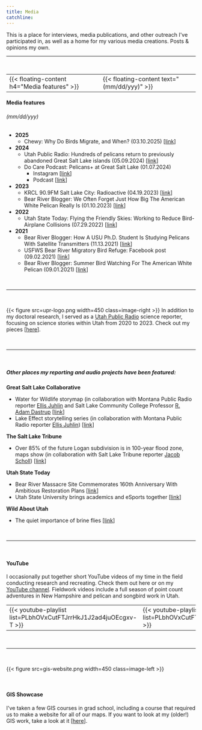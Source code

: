 ```yaml
---
title: Media
catchline:
---
```


This is a place for interviews, media publications, and other outreach I've participated in, as well as a home for my various media creations. Posts & opinions my own.

___

</br>

| | |
| :- | :- |
| {{< floating-content h4="Media features" >}} | {{< floating-content text="(mm/dd/yyy)" >}} |


#### Media features
###### (mm/dd/yyy)
* **2025**
  + Chewy: Why Do Birds Migrate, and When? (03.10.2025) [[link](https://www.chewy.com/education/bird-migration)]
* **2024**
  + Utah Public Radio: Hundreds of pelicans return to previously abandoned Great Salt Lake islands (05.09.2024) [[link](https://www.upr.org/environment/2024-05-09/hundreds-of-pelicans-return-to-previously-abandoned-great-salt-lake-islands)]
  + Do Care Podcast: Pelicans+ at Great Salt Lake (01.07.2024)
    - Instagram [[link](https://www.instagram.com/p/C10iM2xJUNo/?utm_source=ig_web_button_share_sheet&igsh=NTYzOWQzNmJjMA==)]
    - Podcast [[link](https://www.iheart.com/podcast/269-do-care-podcast-86554126/episode/pelicans-at-great-salt-lake-with-140124455/)]
* **2023**
  + KRCL 90.9FM Salt Lake City: Radioactive (04.19.2023) [[link](https://krcl.org/blog/radioactive-041923/)]
  + Bear River Blogger: We Often Forget Just How Big The American White Pelican Really Is (01.10.2023) [[link](https://bearriverblogger.com/how-big-american-white-pelican/)]
* **2022**
  + Utah State Today: Flying the Friendly Skies: Working to Reduce Bird-Airplane Collisions (07.29.2022) [[link](https://www.usu.edu/today/story/flying-the-friendly-skies-working-to-reduce-bird-airplane-collisions)]
* **2021**
  + Bear River Blogger: How A USU Ph.D. Student Is Studying Pelicans With Satellite Transmitters (11.13.2021) [[link](https://bearriverblogger.com/usu-student-studying-pelicans/)]
  + USFWS Bear River Migratory Bird Refuge: Facebook post (09.02.2021) [[link](https://www.facebook.com/BearRiverMBR/posts/aimee-van-tatenhove-a-phd-student-at-utah-state-university-has-spent-the-past-co/4881659655194937/)]
  + Bear River Blogger: Summer Bird Watching For The American White Pelican (09.01.2021) [[link](https://bearriverblogger.com/bird-watching-for-pelicans/)]

</br>

___

</br>

{{< figure src=upr-logo.png width=450 class=image-right >}}
In addition to my doctoral research, I served as a [Utah Public Radio](https://www.upr.org/) science reporter, focusing on science stories within Utah from 2020 to 2023. Check out my pieces [[here](https://www.upr.org/people/aimee-van-tatenhove)].

</br>

___

</br>

##### Other places my reporting and audio projects have been featured:
**Great Salt Lake Collaborative**
* Water for Wildlife storymap (in collaboration with Montana Public Radio reporter [Ellis Juhlin](https://www.mtpr.org/people/ellis-juhlin) and Salt Lake Community College Professor [R. Adam Dastrup](https://www.slcc.edu/gis/index.aspx) [[link](https://storymaps.arcgis.com/stories/357445aa8d9e4e50a82901ea667f36c6)]
* Lake Effect storytelling series (in collaboration with Montana Public Radio reporter [Ellis Juhlin](https://www.mtpr.org/people/ellis-juhlin)) [[link](https://greatsaltlakenews.org/lake-resources/great-salt-lake-voices)]

**The Salt Lake Tribune**
* Over 85% of the future Logan subdivision is in 100-year flood zone, maps show (in collaboration with Salt Lake Tribune reporter [Jacob Scholl](https://www.sltrib.com/staff/jscholl/)) [[link](https://www.sltrib.com/news/environment/2023/03/30/over-85-future-logan-subdivision/)]

**Utah State Today**
* Bear River Massacre Site Commemorates 160th Anniversary With Ambitious Restoration Plans [[link](https://www.usu.edu/today/story/upr-bear-river-massacre-site-commemorates-160th-anniversary-with-ambitious-restoration-plans/?nl=876)]
* Utah State University brings academics and eSports together [[link](https://www.usu.edu/today/story/utah-state-university-brings-academics-esports-together)]

**Wild About Utah**
* The quiet importance of brine flies [[link](https://wildaboututah.org/the-quiet-importance-of-brine-flies/)]

</br>

___

</br>

#### YouTube
I occasionally put together short YouTube videos of my time in the field conducting research and recreating. Check them out here or on my [YouTube channel](https://www.youtube.com/channel/UCcfPF8k77F6CO50X3z8fPnQ). Fieldwork videos include a full season of point count adventures in New Hampshire and pelican and songbird work in Utah.

|   |   |
| - | - |
| {{< youtube-playlist list=PLbhOVxCutFTJrrHkJ1J2ad4juOEcgxv-T >}} | {{< youtube-playlist list=PLbhOVxCutFTK0FTlQT0IkVpeGvws9FNNg >}} |


</br>

___

</br>

{{< figure src=gis-website.png width=450 class=image-left >}}

</br>

#### GIS Showcase

I've taken a few GIS courses in grad school, including a course that required us to make a website for all of our maps. If you want to look at my (older!) GIS work, take a look at it [[here](https://sites.google.com/view/aimee-van-tatenhoves-gis-site/home)].

</br>
</br>